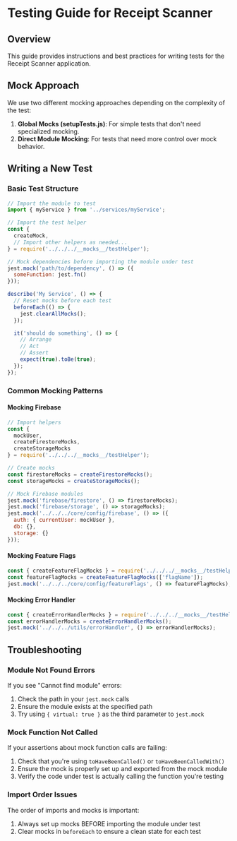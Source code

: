 # Testing Guide for Receipt Scanner

## Overview

This guide provides instructions and best practices for writing tests for the Receipt Scanner application.

## Mock Approach

We use two different mocking approaches depending on the complexity of the test:

1. **Global Mocks (setupTests.js)**: For simple tests that don't need specialized mocking.
2. **Direct Module Mocking**: For tests that need more control over mock behavior.

## Writing a New Test

### Basic Test Structure

```js
// Import the module to test
import { myService } from '../services/myService';

// Import the test helper
const {
  createMock,
  // Import other helpers as needed...
} = require('../../../__mocks__/testHelper');

// Mock dependencies before importing the module under test
jest.mock('path/to/dependency', () => ({
  someFunction: jest.fn()
}));

describe('My Service', () => {
  // Reset mocks before each test
  beforeEach(() => {
    jest.clearAllMocks();
  });

  it('should do something', () => {
    // Arrange
    // Act
    // Assert
    expect(true).toBe(true);
  });
});
```

### Common Mocking Patterns

#### Mocking Firebase

```js
// Import helpers
const {
  mockUser,
  createFirestoreMocks,
  createStorageMocks
} = require('../../../__mocks__/testHelper');

// Create mocks
const firestoreMocks = createFirestoreMocks();
const storageMocks = createStorageMocks();

// Mock Firebase modules
jest.mock('firebase/firestore', () => firestoreMocks);
jest.mock('firebase/storage', () => storageMocks);
jest.mock('../../../core/config/firebase', () => ({
  auth: { currentUser: mockUser },
  db: {},
  storage: {}
}));
```

#### Mocking Feature Flags

```js
const { createFeatureFlagMocks } = require('../../../__mocks__/testHelper');
const featureFlagMocks = createFeatureFlagMocks(['flagName']);
jest.mock('../../../core/config/featureFlags', () => featureFlagMocks);
```

#### Mocking Error Handler

```js
const { createErrorHandlerMocks } = require('../../../__mocks__/testHelper');
const errorHandlerMocks = createErrorHandlerMocks();
jest.mock('../../../utils/errorHandler', () => errorHandlerMocks);
```

## Troubleshooting

### Module Not Found Errors

If you see "Cannot find module" errors:
1. Check the path in your `jest.mock` calls
2. Ensure the module exists at the specified path
3. Try using `{ virtual: true }` as the third parameter to `jest.mock`

### Mock Function Not Called

If your assertions about mock function calls are failing:
1. Check that you're using `toHaveBeenCalled()` or `toHaveBeenCalledWith()`
2. Ensure the mock is properly set up and exported from the mock module
3. Verify the code under test is actually calling the function you're testing

### Import Order Issues

The order of imports and mocks is important:
1. Always set up mocks BEFORE importing the module under test
2. Clear mocks in `beforeEach` to ensure a clean state for each test
